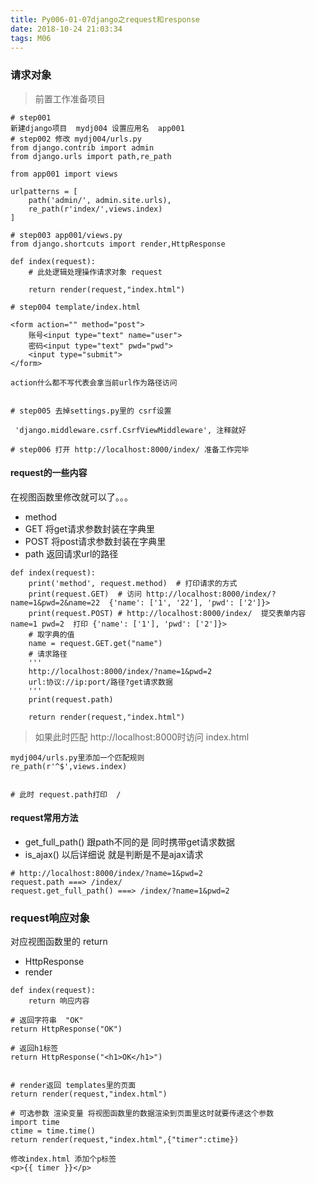```yaml
---
title: Py006-01-07django之request和response
date: 2018-10-24 21:03:34
tags: M06
---
```


### 请求对象

> 前置工作准备项目

```
# step001
新建django项目  mydj004 设置应用名  app001
# step002 修改 mydj004/urls.py
from django.contrib import admin
from django.urls import path,re_path

from app001 import views

urlpatterns = [
    path('admin/', admin.site.urls),
    re_path(r'index/',views.index)
]

# step003 app001/views.py
from django.shortcuts import render,HttpResponse

def index(request):
    # 此处逻辑处理操作请求对象 request
    
    return render(request,"index.html")

# step004 template/index.html

<form action="" method="post">
    账号<input type="text" name="user">
    密码<input type="text" pwd="pwd">
    <input type="submit">
</form>

action什么都不写代表会拿当前url作为路径访问


# step005 去掉settings.py里的 csrf设置

 'django.middleware.csrf.CsrfViewMiddleware', 注释就好

# step006 打开 http://localhost:8000/index/ 准备工作完毕
```

#### request的一些内容

在视图函数里修改就可以了。。。

- method
- GET 将get请求参数封装在字典里
- POST 将post请求参数封装在字典里
- path 返回请求url的路径

```
def index(request):
    print('method', request.method)  # 打印请求的方式
    print(request.GET)  # 访问 http://localhost:8000/index/?name=1&pwd=2&name=22  {'name': ['1', '22'], 'pwd': ['2']}>
    print(request.POST) # http://localhost:8000/index/  提交表单内容 name=1 pwd=2  打印 {'name': ['1'], 'pwd': ['2']}>
    # 取字典的值
    name = request.GET.get("name")
    # 请求路径
    '''
    http://localhost:8000/index/?name=1&pwd=2
    url:协议://ip:port/路径?get请求数据
    '''
    print(request.path)
    
    return render(request,"index.html")
```

> 如果此时匹配 http://localhost:8000时访问  index.html

```
mydj004/urls.py里添加一个匹配规则
re_path(r'^$',views.index) 


# 此时 request.path打印  /
```

#### request常用方法

- get_full_path() 跟path不同的是  同时携带get请求数据
- is_ajax() 以后详细说 就是判断是不是ajax请求

```
# http://localhost:8000/index/?name=1&pwd=2
request.path ===> /index/
request.get_full_path() ===> /index/?name=1&pwd=2

```

### request响应对象

对应视图函数里的 return

- HttpResponse
- render

```
def index(request):
    return 响应内容

# 返回字符串  "OK"
return HttpResponse("OK")

# 返回h1标签
return HttpResponse("<h1>OK</h1>")


# render返回 templates里的页面
return render(request,"index.html")

# 可选参数 渲染变量 将视图函数里的数据渲染到页面里这时就要传递这个参数
import time
ctime = time.time()
return render(request,"index.html",{"timer":ctime})

修改index.html 添加个p标签
<p>{{ timer }}</p>
```

